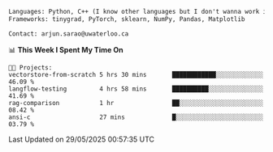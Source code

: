 ```txt
Languages: Python, C++ (I know other languages but I don't wanna work in em)
Frameworks: tinygrad, PyTorch, sklearn, NumPy, Pandas, Matplotlib

Contact: arjun.sarao@uwaterloo.ca
```

<!--START_SECTION:waka-->
📊 **This Week I Spent My Time On** 

```text
🐱‍💻 Projects: 
vectorstore-from-scratch 5 hrs 30 mins       ████████████░░░░░░░░░░░░░   46.09 % 
langflow-testing         4 hrs 58 mins       ██████████░░░░░░░░░░░░░░░   41.69 % 
rag-comparison           1 hr                ██░░░░░░░░░░░░░░░░░░░░░░░   08.42 % 
ansi-c                   27 mins             █░░░░░░░░░░░░░░░░░░░░░░░░   03.79 % 
```


 Last Updated on 29/05/2025 00:57:35 UTC
<!--END_SECTION:waka-->
